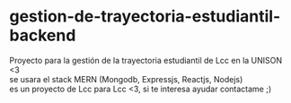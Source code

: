 # gestion-de-trayectoria-estudiantil-backend

Proyecto para la gestión de la trayectoria estudiantil de Lcc en la UNISON <3 <br>
se usara el stack MERN (Mongodb, Expressjs, Reactjs, Nodejs) <br>
es un proyecto de Lcc para Lcc <3, si te interesa ayudar contactame ;)
